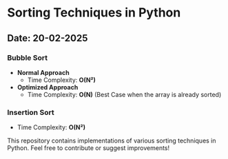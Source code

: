 # Sorting Techniques in Python

## Date: 20-02-2025

### Bubble Sort
- **Normal Approach**
  - Time Complexity: **O(N²)**
- **Optimized Approach**
  - Time Complexity: **O(N)** (Best Case when the array is already sorted)

### Insertion Sort
- Time Complexity: **O(N²)**

This repository contains implementations of various sorting techniques in Python. Feel free to contribute or suggest improvements!
